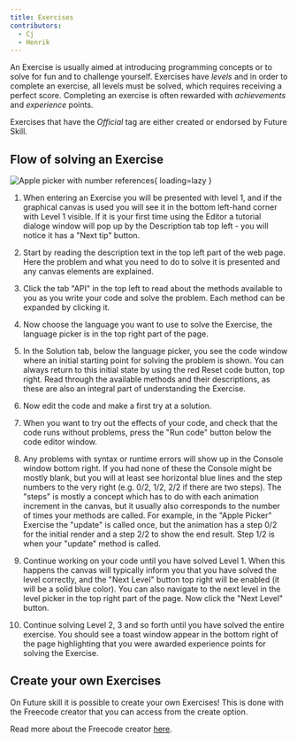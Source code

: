 ```yaml
---
title: Exercises
contributors:
  - Cj
  - Henrik
---
```


An Exercise is usually aimed at introducing programming concepts or to solve for fun and to challenge yourself.
Exercises have *levels* and in order to complete an exercise, all levels must be solved, which requires receiving a perfect score.
Completing an exercise is often rewarded with *achievements* and *experience* points.

Exercises that have the *Official* tag are either created or endorsed by Future Skill.

## Flow of solving an Exercise

![Apple picker with number references](../assets/Apple_Picker_with_number_references.png){ loading=lazy }

1. When entering an Exercise you will be presented with level 1, and if the graphical canvas is used you will see it in the bottom left-hand corner with Level 1 visible.
If it is your first time using the Editor a tutorial dialoge window will pop up by the Description tab top left - you will notice it has a "Next tip" button.

2. Start by reading the description text in the top left part of the web page.
Here the problem and what you need to do to solve it is presented and any canvas elements are explained.

3. Click the tab "API" in the top left to read about the methods available to you as you write your code and solve the problem.
Each method can be expanded by clicking it.

4. Now choose the language you want to use to solve the Exercise, the language picker is in the top right part of the page.

5. In the Solution tab, below the language picker, you see the code window where an initial starting point for solving the problem is shown.
You can always return to this initial state by using the red Reset code button, top right.
Read through the available methods and their descriptions, as these are also an integral part of understanding the Exercise.

6. Now edit the code and make a first try at a solution.

7. When you want to try out the effects of your code, and check that the code runs without problems, press the "Run code" button below the code editor window.

8. Any problems with syntax or runtime errors will show up in the Console window bottom right.
If you had none of these the Console might be mostly blank, but you will at least see horizontal blue lines and the step numbers to the very right (e.g. 0/2, 1/2, 2/2 if there are two steps).
The "steps" is mostly a concept which has to do with each animation increment in the canvas, but it usually also corresponds to the number of times your methods are called.
For example, in the "Apple Picker" Exercise the "update" is called once, but the animation has a step 0/2 for the initial render and a step 2/2 to show the end result.
Step 1/2 is when your "update" method is called.

9. Continue working on your code until you have solved Level 1.
When this happens the canvas will typically inform you that you have solved the level correctly, and the "Next Level" button top right will be enabled (it will be a solid blue color).
You can also navigate to the next level in the level picker in the top right part of the page.
Now click the "Next Level" button.

10.  Continue solving Level 2, 3 and so forth until you have solved the entire exercise.
You should see a toast window appear in the bottom right of the page highlighting that you were awarded experience points for solving the Exercise.

## Create your own Exercises

On Future skill it is possible to create your own Exercises!
This is done with the Freecode creator that you can access from the create option.

Read more about the Freecode creator [here](../create_an_exercise/Freecode_creator.md).
